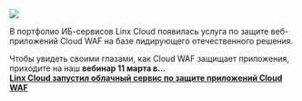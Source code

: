 <!--2025-03-05 13:55:31-->
<div class="yb">
  <div class="rss smaller1 habr"><img src="https://habrastorage.org/getpro/habr/upload_files/8c4/3b9/426/8c43b9426294fda72f327a03f0e7576c.png" /><p>В портфолио ИБ-сервисов Linx Cloud появилась услуга по защите веб-приложений Cloud WAF на базе лидирующего отечественного решения.&nbsp; </p><p>Чтобы увидеть своими глазами, как Cloud WAF защищает приложения, приходите на наш <strong>вебинар 11 марта в... <br><a class="light" href="https://habr.com/ru/companies/Linx/news/888216/?utm_source=habrahabr&utm_medium=rss&utm_campaign=888216">Linx Cloud запустил облачный сервис по защите приложений Cloud WAF</a></div>
</div>
